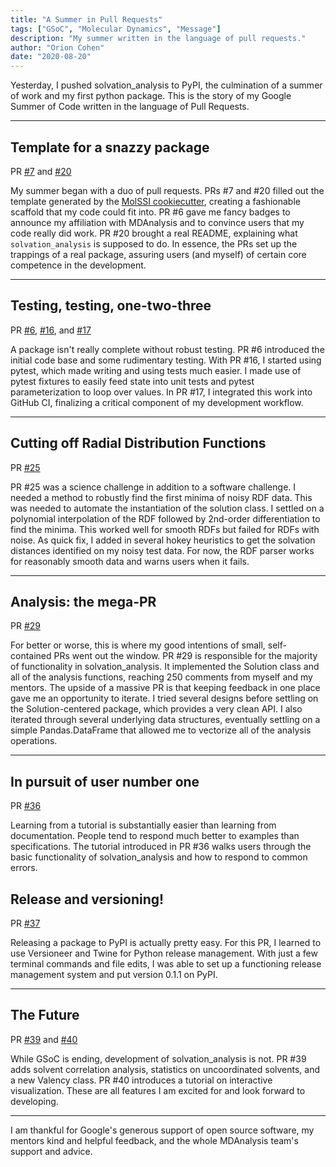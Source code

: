 ```yaml
---
title: "A Summer in Pull Requests"
tags: ["GSoC", "Molecular Dynamics", "Message"]
description: "My summer written in the language of pull requests."
author: "Orion Cohen"
date: "2020-08-20"
---
```


Yesterday, I pushed solvation_analysis to PyPI, the culmination of a summer of work and my first python package. This is the story of my Google Summer of Code written in the language of Pull Requests. 

---

## Template for a snazzy package
PR [#7](https://github.com/MDAnalysis/solvation-analysis/pull/7) and [#20](https://github.com/MDAnalysis/solvation-analysis/pull/20)

My summer began with a duo of pull requests. PRs #7 and #20 filled out the template generated by the [MolSSI cookiecutter](https://orioncohen.com/blog/2021_07_23_gsoc_template/), creating a fashionable scaffold that my code could fit into. PR #6 gave me fancy badges to announce my affiliation with MDAnalysis and to convince users that my code really did work. PR #20 brought a real README, explaining what `solvation_analysis` is supposed to do. In essence, the PRs set up the trappings of a real package, assuring users (and myself) of certain core competence in the development.

---

## Testing, testing, one-two-three
PR [#6](https://github.com/MDAnalysis/solvation-analysis/pull/6), [#16](https://github.com/MDAnalysis/solvation-analysis/pull/16),  and [#17](https://github.com/MDAnalysis/solvation-analysis/pull/17)

A package isn't really complete without robust testing. PR #6 introduced the initial code base and some rudimentary testing. With PR #16, I started using pytest, which made writing and using tests much easier. I made use of pytest fixtures to easily feed state into unit tests and pytest parameterization to loop over values. In PR #17, I integrated this work into GitHub CI, finalizing a critical component of my development workflow. 

---

## Cutting off Radial Distribution Functions
PR [#25](https://github.com/MDAnalysis/solvation-analysis/pull/25)

PR #25 was a science challenge in addition to a software challenge. I needed a method to robustly find the first minima of noisy RDF data. This was needed to automate the instantiation of the solution class. I settled on a polynomial interpolation of the RDF followed by 2nd-order differentiation to find the minima. This worked well for smooth RDFs but failed for RDFs with noise. As quick fix, I added in several hokey heuristics to get the solvation distances identified on my noisy test data. For now, the RDF parser works for reasonably smooth data and warns users when it fails.

---

## Analysis: the mega-PR
PR [#29](https://github.com/MDAnalysis/solvation-analysis/pull/29)

For better or worse, this is where my good intentions of small, self-contained PRs went out the window. PR #29 is responsible for the majority of functionality in solvation_analysis. It implemented the Solution class and all of the analysis functions, reaching 250 comments from myself and my mentors. The upside of a massive PR is that keeping feedback in one place gave me an opportunity to iterate. I tried several designs before settling on the Solution-centered package, which provides a very clean API. I also iterated through several underlying data structures, eventually settling on a simple Pandas.DataFrame that allowed me to vectorize all of the analysis operations.

---

## In pursuit of user number one
PR [#36](https://github.com/MDAnalysis/solvation-analysis/pull/36)

Learning from a tutorial is substantially easier than learning from documentation. People tend to respond much better to examples than specifications. The tutorial introduced in PR #36 walks users through the basic functionality of solvation_analysis and how to respond to common errors. 

## Release and versioning!
PR [#37](https://github.com/MDAnalysis/solvation-analysis/pull/37)

Releasing a package to PyPI is actually pretty easy. For this PR, I learned to use Versioneer and Twine for Python release management. With just a few terminal commands and file edits, I was able to set up a functioning release management system and put version 0.1.1 on PyPI.

---

## The Future
PR [#39](https://github.com/MDAnalysis/solvation-analysis/pull/39) and [#40](https://github.com/MDAnalysis/solvation-analysis/pull/40)

While GSoC is ending, development of solvation_analysis is not. PR #39 adds solvent correlation analysis, statistics on uncoordinated solvents, and a new Valency class. PR #40 introduces a tutorial on interactive visualization.  These are all features I am excited for and look forward to developing. 

---

I am thankful for Google's generous support of open source software, my mentors kind and helpful feedback, and the whole MDAnalysis team's support and advice.